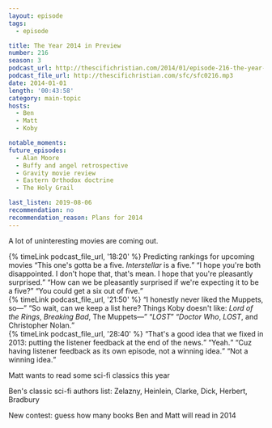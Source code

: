 ```yaml
---
layout: episode
tags:
  - episode

title: The Year 2014 in Preview
number: 216
season: 3
podcast_url: http://thescifichristian.com/2014/01/episode-216-the-year-2014-in-preview/
podcast_file_url: http://thescifichristian.com/sfc/sfc0216.mp3
date: 2014-01-01
length: '00:43:58'
category: main-topic
hosts:
  - Ben
  - Matt
  - Koby

notable_moments:
future_episodes:
  - Alan Moore
  - Buffy and angel retrospective
  - Gravity movie review
  - Eastern Orthodox doctrine
  - The Holy Grail

last_listen: 2019-08-06
recommendation: no
recommendation_reason: Plans for 2014
---
```

A lot of uninteresting movies are coming out.

<div class="quote">
  {% timeLink podcast_file_url, '18:20' %}
  <span class="quote-context is-size-6">Predicting rankings for upcoming movies</span>
  <q class="matt">This one's gotta be a five. <i class="work-title">Interstellar</i> is a five.</q>
  <q class="koby">I hope you're both disappointed. I don't hope that, that's mean. I hope that you're pleasantly surprised.</q>
  <q class="ben">How can we be pleasantly surprised if we're expecting it to be a five?</q>
  <q class="koby">You could get a six out of five.</q>
</div>

<div class="quote">
  {% timeLink podcast_file_url, '21:50' %}
  <q class="koby">I honestly never liked the Muppets, so—</q>
  <q class="ben">So wait, can we keep a list here? Things Koby doesn't like: <i class="work-title">Lord of the Rings</i>, <i class="work-title">Breaking Bad</i>, The Muppets—</q>
  <q class="matt"><i class="work-title">LOST</i></q>
  <q class="ben"><i class="work-title">Doctor Who</i>, <i class="work-title">LOST</i>, and Christopher Nolan.</q>
</div>

<div class="quote">
  {% timeLink podcast_file_url, '28:40' %}
  <q class="matt">That's a good idea that we fixed in 2013: putting the listener feedback at the end of the news.</q>
  <q class="ben">Yeah.</q>
  <q class="matt">Cuz having listener feedback as its own episode, not a winning idea.</q>
  <q class="ben">Not a winning idea.</q>
</div>

Matt wants to read some sci-fi classics this year

Ben's classic sci-fi authors list: Zelazny, Heinlein, Clarke, Dick, Herbert, Bradbury

New contest: guess how many books Ben and Matt will read in 2014


